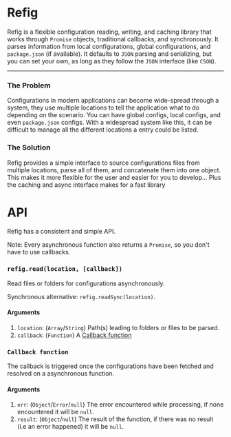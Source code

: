 Refig
=====
Refig is a flexible configuration reading, writing, and caching library that works through `Promise` objects, traditional callbacks, and synchronously.  It parses information from local configurations, global configurations, and `package.json` (if available).  It defaults to `JSON` parsing and serializing, but you can set your own, as long as they follow the `JSON` interface (like `CSON`).

---

### The Problem
Configurations in modern applications can become wide-spread through a system, they use multiple locations to tell the application what to do depending on the scenario.  You can have global configs, local configs, and even `package.json` configs.  With a widespread system like this, it can be difficult to manage all the different locations a entry could be listed.

### The Solution
Refig provides a simple interface to source configurations files from multiple locations, parse all of them, and concatenate them into one object.  This makes it more flexible for the user and easier for you to develop...  Plus the caching and async interface makes for a fast library

# API
Refig has a consistent and simple API.

Note: Every asynchronous function also returns a `Promise`, so you don't have to use callbacks.

### `refig.read(location, [callback])`
Read files or folders for configurations asynchronously.

Synchronous alternative: `refig.readSync(location)`.

#### Arguments
  1. `location`: (`Array`/`String`) Path(s) leading to folders or files to be parsed.
  2. `callback`: (`Function`) A [Callback function](#callback-function)

### `Callback function`
The callback is triggered once the configurations have been fetched and resolved on a asynchronous function.

#### Arguments
 1. `err`: (`Object`/`Error`/`null`) The error encountered while processing, if none encountered it will be `null`.
 2. `result`: (`Object`/`null`) The result of the function, if there was no result (i.e an error happened) it will be `null`.  

